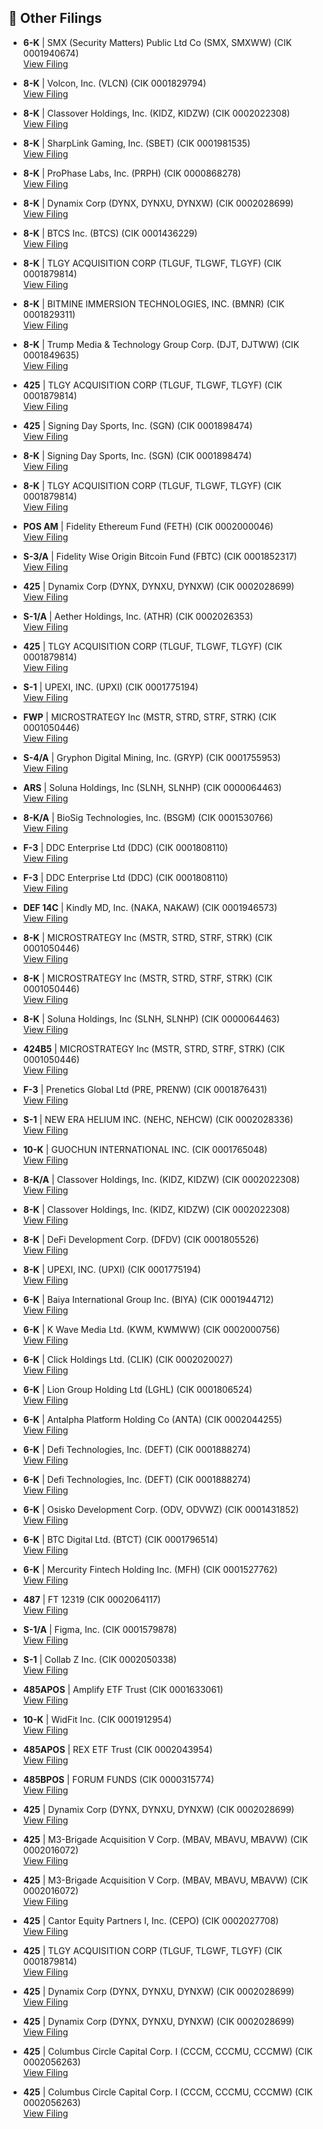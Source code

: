 ## 📁 Other Filings

- **6-K** | SMX (Security Matters) Public Ltd Co  (SMX, SMXWW)  (CIK 0001940674)  
  [View Filing](https://www.sec.gov/Archives/edgar/data/1940674/000164117225020518/0001641172-25-020518-index.htm)

- **8-K** | Volcon, Inc.  (VLCN)  (CIK 0001829794)  
  [View Filing](https://www.sec.gov/Archives/edgar/data/1829794/000168316825005256/0001683168-25-005256-index.htm)

- **8-K** | Classover Holdings, Inc.  (KIDZ, KIDZW)  (CIK 0002022308)  
  [View Filing](https://www.sec.gov/Archives/edgar/data/2022308/000147793225005186/0001477932-25-005186-index.htm)

- **8-K** | SharpLink Gaming, Inc.  (SBET)  (CIK 0001981535)  
  [View Filing](https://www.sec.gov/Archives/edgar/data/1981535/000164117225020521/0001641172-25-020521-index.htm)

- **8-K** | ProPhase Labs, Inc.  (PRPH)  (CIK 0000868278)  
  [View Filing](https://www.sec.gov/Archives/edgar/data/868278/000164117225020357/0001641172-25-020357-index.htm)

- **8-K** | Dynamix Corp  (DYNX, DYNXU, DYNXW)  (CIK 0002028699)  
  [View Filing](https://www.sec.gov/Archives/edgar/data/2028699/000121390025065907/0001213900-25-065907-index.htm)

- **8-K** | BTCS Inc.  (BTCS)  (CIK 0001436229)  
  [View Filing](https://www.sec.gov/Archives/edgar/data/1436229/000149315225011311/0001493152-25-011311-index.htm)

- **8-K** | TLGY ACQUISITION CORP  (TLGUF, TLGWF, TLGYF)  (CIK 0001879814)  
  [View Filing](https://www.sec.gov/Archives/edgar/data/1879814/000121390025065921/0001213900-25-065921-index.htm)

- **8-K** | BITMINE IMMERSION TECHNOLOGIES, INC.  (BMNR)  (CIK 0001829311)  
  [View Filing](https://www.sec.gov/Archives/edgar/data/1829311/000149315225011329/0001493152-25-011329-index.htm)

- **8-K** | Trump Media & Technology Group Corp.  (DJT, DJTWW)  (CIK 0001849635)  
  [View Filing](https://www.sec.gov/Archives/edgar/data/1849635/000114036125026510/0001140361-25-026510-index.htm)

- **425** | TLGY ACQUISITION CORP  (TLGUF, TLGWF, TLGYF)  (CIK 0001879814)  
  [View Filing](https://www.sec.gov/Archives/edgar/data/1879814/000121390025066137/0001213900-25-066137-index.htm)

- **425** | Signing Day Sports, Inc.  (SGN)  (CIK 0001898474)  
  [View Filing](https://www.sec.gov/Archives/edgar/data/1898474/000121390025066321/0001213900-25-066321-index.htm)

- **8-K** | Signing Day Sports, Inc.  (SGN)  (CIK 0001898474)  
  [View Filing](https://www.sec.gov/Archives/edgar/data/1898474/000121390025066319/0001213900-25-066319-index.htm)

- **8-K** | TLGY ACQUISITION CORP  (TLGUF, TLGWF, TLGYF)  (CIK 0001879814)  
  [View Filing](https://www.sec.gov/Archives/edgar/data/1879814/000121390025066132/0001213900-25-066132-index.htm)

- **POS AM** | Fidelity Ethereum Fund  (FETH)  (CIK 0002000046)  
  [View Filing](https://www.sec.gov/Archives/edgar/data/2000046/000119312525161974/0001193125-25-161974-index.htm)

- **S-3/A** | Fidelity Wise Origin Bitcoin Fund  (FBTC)  (CIK 0001852317)  
  [View Filing](https://www.sec.gov/Archives/edgar/data/1852317/000119312525161971/0001193125-25-161971-index.htm)

- **425** | Dynamix Corp  (DYNX, DYNXU, DYNXW)  (CIK 0002028699)  
  [View Filing](https://www.sec.gov/Archives/edgar/data/2028699/000121390025065908/0001213900-25-065908-index.htm)

- **S-1/A** | Aether Holdings, Inc.  (ATHR)  (CIK 0002026353)  
  [View Filing](https://www.sec.gov/Archives/edgar/data/2026353/000164117225020349/0001641172-25-020349-index.htm)

- **425** | TLGY ACQUISITION CORP  (TLGUF, TLGWF, TLGYF)  (CIK 0001879814)  
  [View Filing](https://www.sec.gov/Archives/edgar/data/1879814/000121390025065924/0001213900-25-065924-index.htm)

- **S-1** | UPEXI, INC.  (UPXI)  (CIK 0001775194)  
  [View Filing](https://www.sec.gov/Archives/edgar/data/1775194/000147793225005180/0001477932-25-005180-index.htm)

- **FWP** | MICROSTRATEGY Inc  (MSTR, STRD, STRF, STRK)  (CIK 0001050446)  
  [View Filing](https://www.sec.gov/Archives/edgar/data/1050446/000119312525161953/0001193125-25-161953-index.htm)

- **S-4/A** | Gryphon Digital Mining, Inc.  (GRYP)  (CIK 0001755953)  
  [View Filing](https://www.sec.gov/Archives/edgar/data/1755953/000121390025066299/0001213900-25-066299-index.htm)

- **ARS** | Soluna Holdings, Inc  (SLNH, SLNHP)  (CIK 0000064463)  
  [View Filing](https://www.sec.gov/Archives/edgar/data/64463/000164117225020352/0001641172-25-020352-index.htm)

- **8-K/A** | BioSig Technologies, Inc.  (BSGM)  (CIK 0001530766)  
  [View Filing](https://www.sec.gov/Archives/edgar/data/1530766/000164117225020308/0001641172-25-020308-index.htm)

- **F-3** | DDC Enterprise Ltd  (DDC)  (CIK 0001808110)  
  [View Filing](https://www.sec.gov/Archives/edgar/data/1808110/000121390025066342/0001213900-25-066342-index.htm)

- **F-3** | DDC Enterprise Ltd  (DDC)  (CIK 0001808110)  
  [View Filing](https://www.sec.gov/Archives/edgar/data/1808110/000121390025066338/0001213900-25-066338-index.htm)

- **DEF 14C** | Kindly MD, Inc.  (NAKA, NAKAW)  (CIK 0001946573)  
  [View Filing](https://www.sec.gov/Archives/edgar/data/1946573/000121390025066333/0001213900-25-066333-index.htm)

- **8-K** | MICROSTRATEGY Inc  (MSTR, STRD, STRF, STRK)  (CIK 0001050446)  
  [View Filing](https://www.sec.gov/Archives/edgar/data/1050446/000095017025097081/0000950170-25-097081-index.htm)

- **8-K** | MICROSTRATEGY Inc  (MSTR, STRD, STRF, STRK)  (CIK 0001050446)  
  [View Filing](https://www.sec.gov/Archives/edgar/data/1050446/000119312525161916/0001193125-25-161916-index.htm)

- **8-K** | Soluna Holdings, Inc  (SLNH, SLNHP)  (CIK 0000064463)  
  [View Filing](https://www.sec.gov/Archives/edgar/data/64463/000164117225020517/0001641172-25-020517-index.htm)

- **424B5** | MICROSTRATEGY Inc  (MSTR, STRD, STRF, STRK)  (CIK 0001050446)  
  [View Filing](https://www.sec.gov/Archives/edgar/data/1050446/000119312525161908/0001193125-25-161908-index.htm)

- **F-3** | Prenetics Global Ltd  (PRE, PRENW)  (CIK 0001876431)  
  [View Filing](https://www.sec.gov/Archives/edgar/data/1876431/000162828025035497/0001628280-25-035497-index.htm)

- **S-1** | NEW ERA HELIUM INC.  (NEHC, NEHCW)  (CIK 0002028336)  
  [View Filing](https://www.sec.gov/Archives/edgar/data/2028336/000141057825001467/0001410578-25-001467-index.htm)

- **10-K** | GUOCHUN INTERNATIONAL INC.  (CIK 0001765048)  
  [View Filing](https://www.sec.gov/Archives/edgar/data/1765048/000176504825000016/0001765048-25-000016-index.htm)

- **8-K/A** | Classover Holdings, Inc.  (KIDZ, KIDZW)  (CIK 0002022308)  
  [View Filing](https://www.sec.gov/Archives/edgar/data/2022308/000147793225005176/0001477932-25-005176-index.htm)

- **8-K** | Classover Holdings, Inc.  (KIDZ, KIDZW)  (CIK 0002022308)  
  [View Filing](https://www.sec.gov/Archives/edgar/data/2022308/000147793225005160/0001477932-25-005160-index.htm)

- **8-K** | DeFi Development Corp.  (DFDV)  (CIK 0001805526)  
  [View Filing](https://www.sec.gov/Archives/edgar/data/1805526/000121390025065875/0001213900-25-065875-index.htm)

- **8-K** | UPEXI, INC.  (UPXI)  (CIK 0001775194)  
  [View Filing](https://www.sec.gov/Archives/edgar/data/1775194/000147793225005178/0001477932-25-005178-index.htm)

- **6-K** | Baiya International Group Inc.  (BIYA)  (CIK 0001944712)  
  [View Filing](https://www.sec.gov/Archives/edgar/data/1944712/000121390025065814/0001213900-25-065814-index.htm)

- **6-K** | K Wave Media Ltd.  (KWM, KWMWW)  (CIK 0002000756)  
  [View Filing](https://www.sec.gov/Archives/edgar/data/2000756/000182912625005246/0001829126-25-005246-index.htm)

- **6-K** | Click Holdings Ltd.  (CLIK)  (CIK 0002020027)  
  [View Filing](https://www.sec.gov/Archives/edgar/data/2020027/000121390025065886/0001213900-25-065886-index.htm)

- **6-K** | Lion Group Holding Ltd  (LGHL)  (CIK 0001806524)  
  [View Filing](https://www.sec.gov/Archives/edgar/data/1806524/000121390025066349/0001213900-25-066349-index.htm)

- **6-K** | Antalpha Platform Holding Co  (ANTA)  (CIK 0002044255)  
  [View Filing](https://www.sec.gov/Archives/edgar/data/2044255/000117184325004581/0001171843-25-004581-index.htm)

- **6-K** | Defi Technologies, Inc.  (DEFT)  (CIK 0001888274)  
  [View Filing](https://www.sec.gov/Archives/edgar/data/1888274/000127956925000766/0001279569-25-000766-index.htm)

- **6-K** | Defi Technologies, Inc.  (DEFT)  (CIK 0001888274)  
  [View Filing](https://www.sec.gov/Archives/edgar/data/1888274/000127956925000763/0001279569-25-000763-index.htm)

- **6-K** | Osisko Development Corp.  (ODV, ODVWZ)  (CIK 0001431852)  
  [View Filing](https://www.sec.gov/Archives/edgar/data/1431852/000110465925069306/0001104659-25-069306-index.htm)

- **6-K** | BTC Digital Ltd.  (BTCT)  (CIK 0001796514)  
  [View Filing](https://www.sec.gov/Archives/edgar/data/1796514/000121390025065982/0001213900-25-065982-index.htm)

- **6-K** | Mercurity Fintech Holding Inc.  (MFH)  (CIK 0001527762)  
  [View Filing](https://www.sec.gov/Archives/edgar/data/1527762/000164117225020395/0001641172-25-020395-index.htm)

- **487** | FT 12319  (CIK 0002064117)  
  [View Filing](https://www.sec.gov/Archives/edgar/data/2064117/000144554625005041/0001445546-25-005041-index.htm)

- **S-1/A** | Figma, Inc.  (CIK 0001579878)  
  [View Filing](https://www.sec.gov/Archives/edgar/data/1579878/000162828025035381/0001628280-25-035381-index.htm)

- **S-1** | Collab Z Inc.  (CIK 0002050338)  
  [View Filing](https://www.sec.gov/Archives/edgar/data/2050338/000121390025066182/0001213900-25-066182-index.htm)

- **485APOS** | Amplify ETF Trust  (CIK 0001633061)  
  [View Filing](https://www.sec.gov/Archives/edgar/data/1633061/000121390025066475/0001213900-25-066475-index.htm)

- **10-K** | WidFit Inc.  (CIK 0001912954)  
  [View Filing](https://www.sec.gov/Archives/edgar/data/1912954/000113902025000234/0001139020-25-000234-index.htm)

- **485APOS** | REX ETF Trust  (CIK 0002043954)  
  [View Filing](https://www.sec.gov/Archives/edgar/data/2043954/000199937125009510/0001999371-25-009510-index.htm)

- **485BPOS** | FORUM FUNDS  (CIK 0000315774)  
  [View Filing](https://www.sec.gov/Archives/edgar/data/315774/000139834425013496/0001398344-25-013496-index.htm)

- **425** | Dynamix Corp  (DYNX, DYNXU, DYNXW)  (CIK 0002028699)  
  [View Filing](https://www.sec.gov/Archives/edgar/data/2028699/000121390025066279/0001213900-25-066279-index.htm)

- **425** | M3-Brigade Acquisition V Corp.  (MBAV, MBAVU, MBAVW)  (CIK 0002016072)  
  [View Filing](https://www.sec.gov/Archives/edgar/data/2016072/000121390025066209/0001213900-25-066209-index.htm)

- **425** | M3-Brigade Acquisition V Corp.  (MBAV, MBAVU, MBAVW)  (CIK 0002016072)  
  [View Filing](https://www.sec.gov/Archives/edgar/data/2016072/000121390025066329/0001213900-25-066329-index.htm)

- **425** | Cantor Equity Partners I, Inc.  (CEPO)  (CIK 0002027708)  
  [View Filing](https://www.sec.gov/Archives/edgar/data/2027708/000121390025066163/0001213900-25-066163-index.htm)

- **425** | TLGY ACQUISITION CORP  (TLGUF, TLGWF, TLGYF)  (CIK 0001879814)  
  [View Filing](https://www.sec.gov/Archives/edgar/data/1879814/000121390025066213/0001213900-25-066213-index.htm)

- **425** | Dynamix Corp  (DYNX, DYNXU, DYNXW)  (CIK 0002028699)  
  [View Filing](https://www.sec.gov/Archives/edgar/data/2028699/000121390025066221/0001213900-25-066221-index.htm)

- **425** | Dynamix Corp  (DYNX, DYNXU, DYNXW)  (CIK 0002028699)  
  [View Filing](https://www.sec.gov/Archives/edgar/data/2028699/000121390025066224/0001213900-25-066224-index.htm)

- **425** | Columbus Circle Capital Corp. I  (CCCM, CCCMU, CCCMW)  (CIK 0002056263)  
  [View Filing](https://www.sec.gov/Archives/edgar/data/2056263/000121390025066238/0001213900-25-066238-index.htm)

- **425** | Columbus Circle Capital Corp. I  (CCCM, CCCMU, CCCMW)  (CIK 0002056263)  
  [View Filing](https://www.sec.gov/Archives/edgar/data/2056263/000121390025066230/0001213900-25-066230-index.htm)

